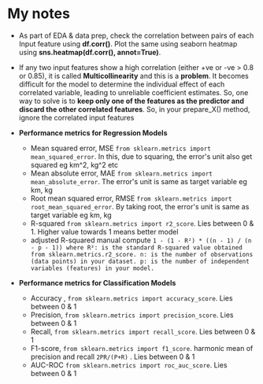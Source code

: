 # My notes

- As part of EDA & data prep, check the correlation between pairs of each Input feature using **df.corr()**. Plot the same using seaborn heatmap using **sns.heatmap(df.corr(), annot=True)**.
- If any two input features show a high correlation (either +ve or -ve > 0.8 or 0.85), it is called **Multicollinearity** and this is a **problem**. It becomes difficult for the model to determine the individual effect of each correlated variable, leading to unreliable coefficient estimates. So, one way to solve is to **keep only one of the features as the predictor and discard the other correlated features**. So, in your prepare_X() method, ignore the correlated input features

- **Performance metrics for Regression Models**
  - Mean squared error, MSE `from sklearn.metrics import mean_squared_error`. In this, due to squaring, the error's unit also get squared eg km^2, kg^2 etc
  - Mean absolute error, MAE `from sklearn.metrics import mean_absolute_error`. The error's unit is same as target variable eg km, kg
  - Root mean squared error, RMSE `from sklearn.metrics import root_mean_squared_error`. By taking root, the error's unit is same as target variable eg km, kg
  - R-squared `from sklearn.metrics import r2_score`. Lies between 0 & 1. Higher value towards 1 means better model
  - adjusted R-squared manual compute `1 - (1 - R²) * ((n - 1) / (n - p - 1)) where R²: is the standard R-squared value obtained from sklearn.metrics.r2_score.
n: is the number of observations (data points) in your dataset.
p: is the number of independent variables (features) in your model.`

- **Performance metrics for Classification Models**
  - Accuracy , `from sklearn.metrics import accuracy_score`. Lies between 0 & 1
  - Precision, `from sklearn.metrics import precision_score`. Lies between 0 & 1
  - Recall, `from sklearn.metrics import recall_score`. Lies between 0 & 1
  - F1-score, `from sklearn.metrics import f1_score`. harmonic mean of precision and recall `2PR/(P+R)` . Lies between 0 & 1
  - AUC-ROC `from sklearn.metrics import roc_auc_score`. Lies between 0 & 1
